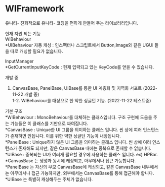 # WIFramework<br>
유니티- 친화적으로 유니티- 코딩을 편하게 만들어 주는 라이브러리입니다.

현재 지원 되는 기능<br>
WIBehaviour<br>
  *UIBehaviour 자동 캐싱 : 인스펙터나 스크립트에서 Button,Image와 같은 UGUI 들을 따로 캐싱할 필요가 없습니다.

InputManager<br>
  *GetCurrentInputKeyCode : 현재 입력되고 있는 KeyCode를 얻을 수 있습니다.
  
개발 중
1. CanvasBase, PanelBase, UIBase를 통한 UI 계층화 및 지역화 서포트 (2022-11-22 개발 중)<br>
1-2. WIBehaviour를 대상으로 한 약한 싱글턴 기능. (2022-11-22 테스트중)<br>


기본 구조<br>
  *WIBehaviour : MonoBehaviour를 대체하는 클래스입니다. 구조 구현에 도움을 주는 기능들은 이 클래스를 기반으로 짜여집니다.<br>
  *CanvasBase : Unique한 UI 그룹을 의미하는 클래스 입니다. 씬 상에 여러 인스턴스가 존재하면 안됩니다. 이를 위한 약한 싱글턴 기능이 내장됩니다.<br>
  *PanelBase : Unique하지 않은 UI 그룹을 의미하는 클래스 입니다. 씬 상에 여러 인스턴스가 존재해도 되지만, 같은 CanvasBase 내에는 중복으로 존재할 수 없습니다.<br>
  *UIBase : 중복되는 UI가 여러개 필요할 경우에 사용하는 클래스 입니다. ex) HPBar. <br>
  *CanvasBase 는 생성과 동시에 캐싱되고, 아무데서나 접근 가능합니다.<br>
  *PanelBase 는 자신의 부모 CanvasBase에 캐싱되고, 같은 CanvasBase 내부에서는 아무데서나 접근 가능하지만, 외부에서는 CanvasBase를 통해 접근해야 합니다.<br>
  *UIBase 는 특별히 캐싱해두는 주체가 없습니다. <br>
